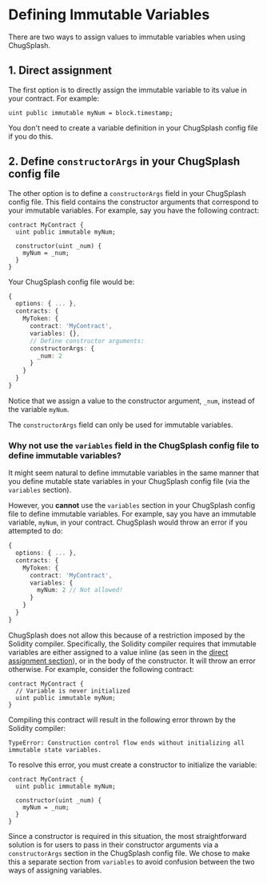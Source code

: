 # Defining Immutable Variables

There are two ways to assign values to immutable variables when using ChugSplash.

## 1. Direct assignment

The first option is to directly assign the immutable variable to its value in your contract. For example:

```sol
uint public immutable myNum = block.timestamp;
```

You don't need to create a variable definition in your ChugSplash config file if you do this.

## 2. Define `constructorArgs` in your ChugSplash config file

The other option is to define a `constructorArgs` field in your ChugSplash config file. This field contains the constructor arguments that correspond to your immutable variables. For example, say you have the following contract:

```sol
contract MyContract {
  uint public immutable myNum;

  constructor(uint _num) {
    myNum = _num;
  }
}
```

Your ChugSplash config file would be:
```ts
{
  options: { ... },
  contracts: {
    MyToken: {
      contract: 'MyContract',
      variables: {},
      // Define constructor arguments:
      constructorArgs: {
        _num: 2
      }
    }
  }
}
```

Notice that we assign a value to the constructor argument, `_num`, instead of the variable `myNum`.

The `constructorArgs` field can only be used for immutable variables.

### Why not use the `variables` field in the ChugSplash config file to define immutable variables?

It might seem natural to define immutable variables in the same manner that you define mutable state variables in your ChugSplash config file (via the `variables` section).

However, you **cannot** use the `variables` section in your ChugSplash config file to define immutable variables. For example, say you have an immutable variable, `myNum`, in your contract. ChugSplash would throw an error if you attempted to do:

```ts
{
  options: { ... },
  contracts: {
    MyToken: {
      contract: 'MyContract',
      variables: {
        myNum: 2 // Not allowed!
      }
    }
  }
}
```

ChugSplash does not allow this because of a restriction imposed by the Solidity compiler. Specifically, the Solidity compiler requires that immutable variables are either assigned to a value inline (as seen in the [direct assignment section](#1-direct-assignment)), or in the body of the constructor. It will throw an error otherwise. For example, consider the following contract:

```sol
contract MyContract {
  // Variable is never initialized
  uint public immutable myNum;
}
```

Compiling this contract will result in the following error thrown by the Solidity compiler:
```
TypeError: Construction control flow ends without initializing all immutable state variables.
```

To resolve this error, you must create a constructor to initialize the variable:
```sol
contract MyContract {
  uint public immutable myNum;

  constructor(uint _num) {
    myNum = _num;
  }
}
```

Since a constructor is required in this situation, the most straightforward solution is for users to pass in their constructor arguments via a `constructorArgs` section in the ChugSplash config file. We chose to make this a separate section from `variables` to avoid confusion between the two ways of assigning variables.

